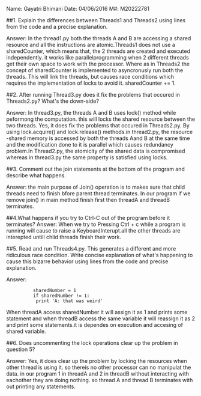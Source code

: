 Name: Gayatri Bhimani
Date: 04/06/2016
M#: M20222781

##1. Explain the differences between Threads1 and Threads2 using lines from the code and a precise explanation.

Answer: In the thread1.py both the threads A and B are accessing a shared resource and all the instructions are atomic.Threads1 does not use a sharedCounter, which means that, the 2 threads are created and executed independently. it works like parallelprogramming when 2 different threads get their own space to work with the processor. Where as in Threads2 the concept of sharedCounter
is implemented to asyncronusly run both the threads. This will link the threads, but causes race conditions which requires the 
implementation of locks to avoid it. 
                                      sharedCounter += 1.


##2. After running Thread3.py does it fix the problems that occured in Threads2.py? What's the down-side?

Answer: In thread3.py, the threads A and B uses lock() method while peformong the computation. this will locks the shared resource between the two threads.  Yes, it does fix the problems that occured in Threads2.py. By using lock.acquire() and lock.release() 
methods.in thread2.py, the resource -shared memory is accessed by both the threads Aand B at the same time and the modification done to it is parallel which causes redundancy problem.In Thread2.py, the atomicity of the shared data is compromised whereas in thread3.py the same property is satisfied using locks.

##3. Comment out the join statements at the bottom of the program and describe what happens.

Answer: the main purpose of Join() operation is to makes sure that child threads need to finish bfore parent thread terminates.
In our program if  we remove join() in main method finish first then threadA and threadB terminates.

##4.What happens if you try to Ctrl-C out of the program before it terminates?
Answer: When we try to Pressing Ctrl + c while a program is running will cause to raise a KeyboardInterupt.all the other threads are 
interepted untill child threads finish their work.

##5. Read and run Threads4.py. This generates a different and more ridiculous race condition. Write concise 
explanation of what's happening to cause this bizarre behavior using lines from the code and precise explanation.

Answer: 

              sharedNumber = 1                          
              if sharedNumber != 1:                     
               print 'A: that was weird' 

When threadA access sharedNumber it will assign it as 1 and prints some statement and when threadB access the same variable it will 
reassign it as 2 and print some statements.it is dependes on execution and accesing of shared variable.

##6. Does uncommenting the lock operations clear up the problem in question 5?

Answer: Yes, it does clear up the problem by locking the resources when other thread is using it. so thereis no other processor can no manipulat the 
data. in our program 1 in threadA and 2 in threadB without interacting with eachother they are doing nothing. so thread A and thread B terminates with out printing any statements.

